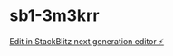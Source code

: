 # sb1-3m3krr

[Edit in StackBlitz next generation editor ⚡️](https://stackblitz.com/~/github.com/achraf125478/sb1-3m3krr)